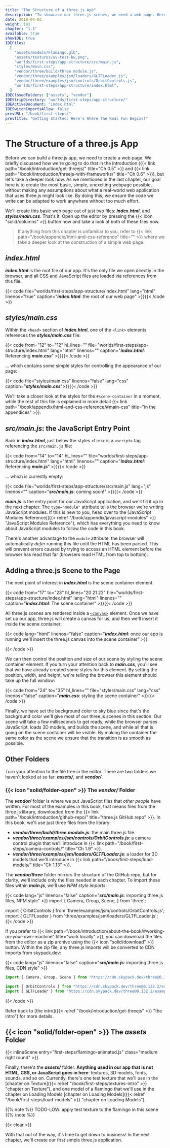 ```yaml
---
title: "The Structure of a three.js App"
description: "To showcase our three.js scenes, we need a web page. Here, we create a basic page using HTML and CSS. However, we'll structure our three.js app so you can just as easily integrate it with a framework such as React or Vue instead of this simple page."
date: 2018-04-02
weight: 101
chapter: "1.1"
available: true
showIDE: true
IDEFiles:
  [
    "assets/models/Flamingo.glb",
    "assets/textures/uv-test-bw.png",
    "worlds/first-steps/app-structure/src/main.js",
    "styles/main.css",
    "vendor/three/build/three.module.js",
    "vendor/three/examples/jsm/loaders/GLTFLoader.js",
    "vendor/three/examples/jsm/controls/OrbitControls.js",
    "worlds/first-steps/app-structure/index.html",
  ]
IDEClosedFolders: ["assets", "vendor"]
IDEStripDirectory: "worlds/first-steps/app-structure/"
IDEActiveDocument: "index.html"
IDESwitchImportsAllow: false
prevURL: "/book/first-steps/"
prevTitle: "Getting Started: Here's Where the Real Fun Begins!"
---
```


# The Structure of a three.js App

Before we can build a three.js app, we need to create a web page. We briefly discussed how we're going to do that in the introduction ({{< link path="/book/introduction/get-threejs/" title="Ch 0.5" >}} and {{< link path="/book/introduction/threejs-with-frameworks/" title="Ch 0.6" >}}), but let's take a deeper look now. As we mentioned in the last chapter, our goal here is to create the most basic, simple, unexciting webpage possible, without making any assumptions about what a real-world web application that uses three.js might look like. By doing this, we ensure the code we write can be adapted to work anywhere without too much effort.

We'll create this basic web page out of just two files: _**index.html**_, and _**styles/main.css**_. That's it. Open up the editor by pressing the {{< icon "solid/columns" >}} button now and take a look at both of these files now.

> If anything from this chapter is unfamiliar to you, refer to {{< link path="/book/appendix/html-and-css-reference" title="" >}} where we take a deeper look at the construction of a simple web page.

## _**index.html**_

_**index.html**_ is the root file of our app. It's the only file we open directly in the browser, and all CSS and JavaScript files are loaded via references from this file.

{{< code file="worlds/first-steps/app-structure/index.html" lang="html" linenos="true" caption="_**index.html**_: the root of our web page" >}}{{< /code >}}

## _**styles/main.css**_

Within the `<head>` section of _**index.html**_, one of the `<link>` elements references the _**styles/main.css**_ file:

{{< code from="12" to="12" hl_lines="" file="worlds/first-steps/app-structure/index.html" lang="html" linenos="" caption="_**index.html**_: Referencing _**main.css**_" >}}{{< /code >}}

... which contains some simple styles for controlling the appearance of our page:

{{< code file="styles/main.css" linenos="false" lang="css" caption="_**styles/main.css**_">}}{{< /code >}}

We'll take a closer look at the styles for the `#scene-container` in a moment, while the rest of this file is explained in more detail {{< link path="/book/appendix/html-and-css-reference/#main-css" title="in the appendices" >}}.

## _**src/main.js**_: the JavaScript Entry Point

Back in _**index.html**_, just below the styles `<link>` is a `<script>` tag referencing the `src/main.js` file:

{{< code from="14" to="14" hl_lines="" file="worlds/first-steps/app-structure/index.html" lang="html" linenos="" caption="_**index.html**_: Referencing _**main.js**_" >}}{{< /code >}}

... which is currently empty:

{{< code file="worlds/first-steps/app-structure/src/main.js" lang="js" linenos=""
caption="_**src/main.js**_: coming soon!" >}}{{< /code >}}

_**main.js**_ is the entry point for our JavaScript application, and we'll fill it up in the next chapter. The `type="module"` attribute tells the browser we're writing JavaScript modules. If this is new to you, head over to the [JavaScript Modules Reference]({{< relref "/book/appendix/javascript-modules" >}} "JavaScript Modules Reference"), which has everything you need to know about JavaScript modules to follow the code in this book.

There's another advantage to the `module` attribute: the browser will automatically _defer_ running this file until the HTML has been parsed. This will prevent errors caused by trying to access an HTML element before the browser has read that far (browsers read HTML from top to bottom).

## Adding a three.js Scene to the Page

The next point of interest in _**index.html**_ is the scene container element:

{{< code from="17" to="23" hl_lines="20 21 22" file="worlds/first-steps/app-structure/index.html" lang="html" linenos="" caption="_**index.html**_: The scene container" >}}{{< /code >}}

All three.js scenes are rendered inside a [`<canvas>`](https://developer.mozilla.org/en-US/docs/Web/HTML/Element/canvas) element. Once we have set up our app, three.js will create a canvas for us, and then we'll insert it inside the scene container:

{{< code lang="html" linenos="false" caption="_**index.html**_: once our app is running we'll insert the three.js canvas into the scene container" >}}

<div id="scene-container">
  <canvas></canvas>
</div>
{{< /code >}}

We can then control the position and size of our scene by styling the scene container element. If you turn your attention back to _**main.css**_, you'll see that we have already created some styles for this element. By setting the position, width, and height, we're telling the browser this element should take up the full window:

{{< code from="24" to="35" hl_lines="" file="styles/main.css" lang="css" linenos="false" caption="_**main.css**_: styling the scene container" >}}{{< /code >}}

Finally, we have set the background color to sky blue since that's the background color we'll give most of our three.js scenes in this section. Our scene will take a few milliseconds to get ready, while the browser parses JavaScript, loads 3D models, and builds the scene, and while all that is going on the scene container will be visible. By making the container the same color as the scene we ensure that the transition is as smooth as possible.

## Other Folders

Turn your attention to the file tree in the editor. There are two folders we haven't looked at so far: _**assets/**_, and _**vendor/**_.

### {{< icon "solid/folder-open" >}} The _**vendor/**_ Folder

The _**vendor/**_ folder is where we put JavaScript files that _other people_ have written. For most of the examples in this book, that means files from the three.js library, downloaded from the {{< link path="/book/introduction/github-repo/" title="three.js GitHub repo" >}}. In this book, we'll use just three files from the library:

- _**vendor/three/build/three.module.js**_: the main three.js file.
- _**vendor/three/examples/jsm/controls/OrbitControls.js**_: a camera control plugin that we'll introduce in {{< link path="/book/first-steps/camera-controls/" title="Ch 1.9" >}}.
- _**vendor/three/examples/jsm/loaders/GLTFLoader.js**_: a loader for 3D models that we'll introduce in {{< link path="/book/first-steps/load-models/" title="Ch 1.13" >}}.

The _**vendor/three**_ folder mirrors the structure of the GitHub repo, but for clarity, we'll include only the files needed in each chapter. To import these files within _**main.js**_, we'll use _NPM style imports_:

{{< code lang="js" linenos="false" caption="_**src/main.js**_: importing three.js files, NPM style" >}}
import {
Camera,
Group,
Scene,
} from 'three';

import { OrbitControls } from 'three/examples/jsm/controls/OrbitControls.js';
import { GLTFLoader } from 'three/examples/jsm/loaders/GLTFLoader.js';
{{< /code >}}

If you prefer to {{< link path="/book/introduction/about-the-book/#working-on-your-own-machine" title="work locally" >}}, you can download the files from the editor as a zip archive using the {{< icon "solid/download" >}} button. Within the zip file, any three.js imports will be converted to CDN imports from skypack.dev:

{{< code lang="js" linenos="false" caption="_**src/main.js**_: importing three.js files, CDN style" >}}

```js
import { Camera, Group, Scene } from "https://cdn.skypack.dev/three@0.132.2";

import { OrbitControls } from "https://cdn.skypack.dev/three@0.132.2/examples/jsm/controls/OrbitControls.js?module";
import { GLTFLoader } from "https://cdn.skypack.dev/three@0.132.2/examples/jsm/loaders/GLTFLoader.js?module";
```

{{< /code >}}

Refer back to [the intro]({{< relref "/book/introduction/get-threejs" >}} "the intro") for more details.

## {{< icon "solid/folder-open" >}} The _**assets**_ Folder

{{< inlineScene entry="first-steps/flamingo-animated.js" class="medium right round" >}}

Finally, there's the _**assets/**_ folder. **Anything used in our app that is not HTML, CSS, or JavaScript goes in here**: textures, 3D models, fonts, sounds, and so on. Currently, there's one test texture that we'll use in the [chapter on Texture]({{< relref "/book/first-steps/textures-intro" >}} "chapter on Texture"), and one model of a flamingo that we'll use in the chapter on Loading Models [chapter on Loading Models]({{< relref "/book/first-steps/load-models" >}} "chapter on Loading Models").

{{% note %}}
TODO-LOW: apply test texture to the flamingo in this scene
{{% /note %}}

{{< clear >}}

With that out of the way, it's time to get down to business! In the next chapter, we'll create our first simple three.js application.
